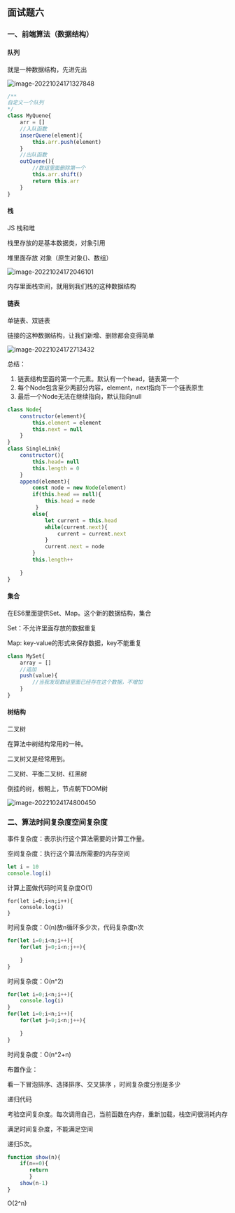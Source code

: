 ## 面试题六

### 一、前端算法（数据结构）

#### 队列

就是一种数据结构，先进先出

![image-20221024171327848](https://woniumd.oss-cn-hangzhou.aliyuncs.com/web/xuchaobo/20221024171335.png)

```js
/**
自定义一个队列
*/
class MyQuene{
    arr = []
	//入队函数
	inserQuene(element){
        this.arr.push(element)
    }
	//出队函数
	outQuene(){
        //数组里面删除第一个
        this.arr.shift()
        return this.arr
    }
}
```

#### 栈

JS 栈和堆

栈里存放的是基本数据类，对象引用

堆里面存放 对象（原生对象{}、数组）

![image-20221024172046101](https://woniumd.oss-cn-hangzhou.aliyuncs.com/web/xuchaobo/20221024172046.png)

内存里面栈空间，就用到我们栈的这种数据结构

#### 链表

单链表、双链表

链接的这种数据结构，让我们新增、删除都会变得简单

![image-20221024172713432](https://woniumd.oss-cn-hangzhou.aliyuncs.com/web/xuchaobo/20221024172713.png)

总结：

1. 链表结构里面的第一个元素。默认有一个head，链表第一个
2. 每个Node包含至少两部分内容，element，next指向下一个链表原生
3. 最后一个Node无法在继续指向，默认指向null

```js
class Node{
    constructor(element){
        this.element = element
        this.next = null
    }
}
class SingleLink{
    constructor(){
        this.head= null 
        this.length = 0
    }
    append(element){
        const node = new Node(element)
        if(this.head == null){
           	this.head = node
         }
        else{
            let current = this.head
            while(current.next){
                current = current.next  
            }
            current.next = node
        }
        this.length++
        
    }
}
```

#### 集合

在ES6里面提供Set、Map。这个新的数据结构，集合

Set：不允许里面存放的数据重复

Map: key-value的形式来保存数据，key不能重复

```js
class MySet{
    array = []
	//追加
	push(value){
        //当我发现数组里面已经存在这个数据，不增加
    }
}
```

#### 树结构

二叉树

在算法中树结构常用的一种。

二叉树又是经常用到。

二叉树、平衡二叉树、红黑树

倒挂的树，根朝上，节点朝下DOM树

![image-20221024174800450](https://woniumd.oss-cn-hangzhou.aliyuncs.com/web/xuchaobo/20221024174800.png)



### 二、算法时间复杂度空间复杂度

事件复杂度：表示执行这个算法需要的计算工作量。

空间复杂度：执行这个算法所需要的内存空间

```js
let i = 10
console.log(i)
```

计算上面做代码时间复杂度O(1)

```jd
for(let i=0;i<n;i++){
	console.log(i)
}
```

时间复杂度：O(n)放n循环多少次，代码复杂度n次

```js
for(let i=0;i<n;i++){
    for(let j=0;i<n;j++){
        
    }
}
```

时间复杂度：O(n^2)

```js
for(let i=0;i<n;i++){
	console.log(i)
}
for(let i=0;i<n;i++){
    for(let j=0;i<n;j++){
        
    }
}
```

时间复杂度：O(n^2+n)

布置作业：

看一下冒泡排序、选择排序、交叉排序 ，时间复杂度分别是多少



递归代码

考验空间复杂度。每次调用自己，当前函数在内存，重新加载，栈空间很消耗内存



满足时间复杂度，不能满足空间

递归5次。

```js
function show(n){
    if(n==0){
       return 
       }
    show(n-1)
}
```

O(2^n)





